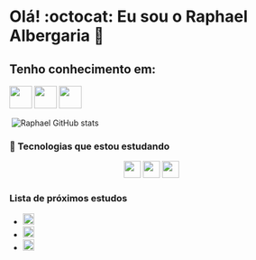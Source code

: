 # Olá! :octocat: Eu sou o Raphael Albergaria 👋
## Tenho conhecimento em:
<img src="https://cdn.jsdelivr.net/gh/devicons/devicon/icons/javascript/javascript-original.svg" width="40" height="40" />
<img src="https://cdn.jsdelivr.net/gh/devicons/devicon/icons/css3/css3-original.svg" width="40" height="40" />
<img src="https://cdn.jsdelivr.net/gh/devicons/devicon/icons/html5/html5-original.svg" width="40" height="40" />

[![]()]()
![Raphael GitHub stats](https://github-readme-stats.vercel.app/api?username=Raphael-Albergaria&show_icons=true&theme=dark)

### :school_satchel: Tecnologias que estou estudando

<center>
<img src="https://cdn.jsdelivr.net/gh/devicons/devicon/icons/react/react-original.svg" width="30" height="30" />
<img src="https://cdn.jsdelivr.net/gh/devicons/devicon/icons/csharp/csharp-original.svg" width="30" height="30"/>
<img src="https://cdn.jsdelivr.net/gh/devicons/devicon/icons/typescript/typescript-original.svg" width="30" height="30"/>
</center>

### Lista de próximos estudos
* <img src="https://cdn.jsdelivr.net/gh/devicons/devicon/icons/sass/sass-original.svg" width="20" height="20"/>
* <img src="https://cdn.jsdelivr.net/gh/devicons/devicon/icons/bootstrap/bootstrap-original.svg" width="20" height="20"/>
* <img src="https://cdn.jsdelivr.net/gh/devicons/devicon/icons/bulma/bulma-plain.svg" width="20" height="20"/>
          